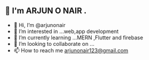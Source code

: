 <h2 align="left">👋 I'm ARJUN O NAIR .</h2>

- 👋 Hi, I’m @arjunonair
- 👀 I’m interested in ...web,app development
- 🌱 I’m currently learning ...MERN ,Flutter and firebase
- 💞️ I’m looking to collaborate on ...
- 📫 How to reach me arjunonair123@gmail.com

<!---
arjunonair/arjunonair is a ✨ special ✨ repository because its `README.md` (this file) appears on your GitHub profile.
You can click the Preview link to take a look at your changes.
--->
